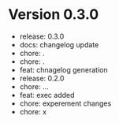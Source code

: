 # Version 0.3.0
- release: 0.3.0
- docs: changelog update
- chore: .
- chore: .
- feat: chnagelog generation
- release: 0.2.0
- chore: ...
- feat: exec added
- chore: experement changes
- chore: x